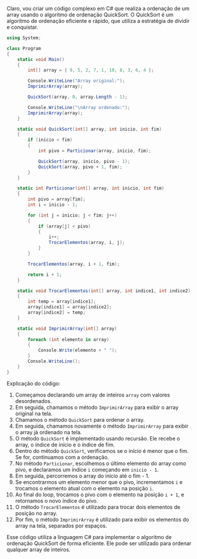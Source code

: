 Claro, vou criar um código complexo em C# que realiza a ordenação de um array usando o algoritmo de ordenação QuickSort. O QuickSort é um algoritmo de ordenação eficiente e rápido, que utiliza a estratégia de dividir e conquistar.

```csharp
using System;

class Program
{
    static void Main()
    {
        int[] array = { 9, 5, 2, 7, 1, 10, 8, 3, 6, 4 };

        Console.WriteLine("Array original:");
        ImprimirArray(array);

        QuickSort(array, 0, array.Length - 1);

        Console.WriteLine("\nArray ordenado:");
        ImprimirArray(array);
    }

    static void QuickSort(int[] array, int inicio, int fim)
    {
        if (inicio < fim)
        {
            int pivo = Particionar(array, inicio, fim);

            QuickSort(array, inicio, pivo - 1);
            QuickSort(array, pivo + 1, fim);
        }
    }

    static int Particionar(int[] array, int inicio, int fim)
    {
        int pivo = array[fim];
        int i = inicio - 1;

        for (int j = inicio; j < fim; j++)
        {
            if (array[j] < pivo)
            {
                i++;
                TrocarElementos(array, i, j);
            }
        }

        TrocarElementos(array, i + 1, fim);

        return i + 1;
    }

    static void TrocarElementos(int[] array, int indice1, int indice2)
    {
        int temp = array[indice1];
        array[indice1] = array[indice2];
        array[indice2] = temp;
    }

    static void ImprimirArray(int[] array)
    {
        foreach (int elemento in array)
        {
            Console.Write(elemento + " ");
        }
        Console.WriteLine();
    }
}
```

Explicação do código:

1. Começamos declarando um array de inteiros `array` com valores desordenados.
2. Em seguida, chamamos o método `ImprimirArray` para exibir o array original na tela.
3. Chamamos o método `QuickSort` para ordenar o array.
4. Em seguida, chamamos novamente o método `ImprimirArray` para exibir o array já ordenado na tela.
5. O método `QuickSort` é implementado usando recursão. Ele recebe o array, o índice de início e o índice de fim.
6. Dentro do método `QuickSort`, verificamos se o início é menor que o fim. Se for, continuamos com a ordenação.
7. No método `Particionar`, escolhemos o último elemento do array como pivo, e declaramos um índice `i` começando em `inicio - 1`.
8. Em seguida, percorremos o array do início até o fim - 1.
9. Se encontrarmos um elemento menor que o pivo, incrementamos `i` e trocamos o elemento atual com o elemento na posição `i`.
10. Ao final do loop, trocamos o pivo com o elemento na posição `i + 1`, e retornamos o novo índice do pivo.
11. O método `TrocarElementos` é utilizado para trocar dois elementos de posição no array.
12. Por fim, o método `ImprimirArray` é utilizado para exibir os elementos do array na tela, separados por espaços.

Esse código utiliza a linguagem C# para implementar o algoritmo de ordenação QuickSort de forma eficiente. Ele pode ser utilizado para ordenar qualquer array de inteiros.